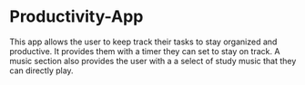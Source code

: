 # Productivity-App
This app allows the user to keep track their tasks to stay organized 
and productive. It provides them with a timer they can set to stay on 
track. A music section also provides the user with a a select of study
music that they can directly play.